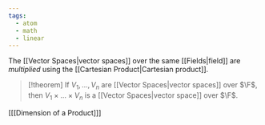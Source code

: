 ```yaml
---
tags:
  - atom
  - math
  - linear
---
```

The [[Vector Spaces|vector spaces]] over the same [[Fields|field]]  are *multiplied* using the [[Cartesian Product|Cartesian product]].

> [!theorem] If $V_{1},\dots,V_n$ are [[Vector Spaces|vector spaces]] over $\F$, then $V_{1}\times \dots \times V_{n}$ is a [[Vector Spaces|vector space]] over $\F$.

\[[[Dimension of a Product]]\]